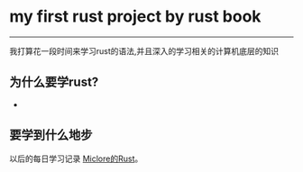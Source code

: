 # my first rust project by rust book
-------
   我打算花一段时间来学习rust的语法,并且深入的学习相关的计算机底层的知识
## 为什么要学rust?
-
要学到什么地步
-
以后的每日学习记录
[Miclore的Rust](https://github.com/micolore/rust_107 "Markdown")。
